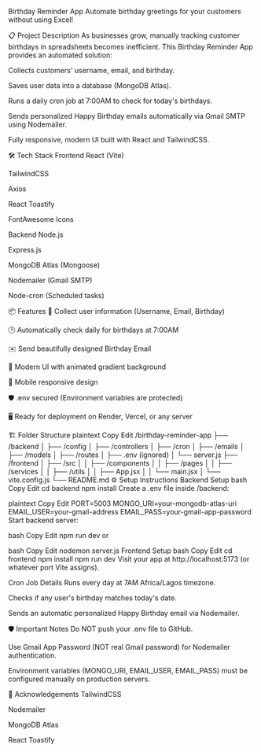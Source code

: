  Birthday Reminder App
Automate birthday greetings for your customers without using Excel!

📋 Project Description
As businesses grow, manually tracking customer birthdays in spreadsheets becomes inefficient.
This Birthday Reminder App provides an automated solution:

Collects customers' username, email, and birthday.

Saves user data into a database (MongoDB Atlas).

Runs a daily cron job at 7:00AM to check for today's birthdays.

Sends personalized Happy Birthday emails automatically via Gmail SMTP using Nodemailer.

Fully responsive, modern UI built with React and TailwindCSS.

🛠️ Tech Stack
Frontend
React (Vite)

TailwindCSS

Axios

React Toastify

FontAwesome Icons

Backend
Node.js

Express.js

MongoDB Atlas (Mongoose)

Nodemailer (Gmail SMTP)

Node-cron (Scheduled tasks)

📦 Features
🎂 Collect user information (Username, Email, Birthday)

🕒 Automatically check daily for birthdays at 7:00AM

✉️ Send beautifully designed Birthday Email

🎨 Modern UI with animated gradient background

📱 Mobile responsive design

🛡️ .env secured (Environment variables are protected)

🖥️ Ready for deployment on Render, Vercel, or any server

🏗️ Folder Structure
plaintext
Copy
Edit
/birthday-reminder-app
 ├── /backend
 │    ├── /config
 │    ├── /controllers
 │    ├── /cron
 │    ├── /emails
 │    ├── /models
 │    ├── /routes
 │    ├── .env (ignored)
 │    └── server.js
 ├── /frontend
 │    ├── /src
 │    │     ├── /components
 │    │     ├── /pages
 │    │     ├── /services
 │    │     ├── /utils
 │    │     ├── App.jsx
 │    │     └── main.jsx
 │    └── vite.config.js
 └── README.md
⚙️ Setup Instructions
Backend Setup
bash
Copy
Edit
cd backend
npm install
Create a .env file inside /backend:

plaintext
Copy
Edit
PORT=5003
MONGO_URI=your-mongodb-atlas-uri
EMAIL_USER=your-gmail-address
EMAIL_PASS=your-gmail-app-password
Start backend server:

bash
Copy
Edit
npm run dev
or

bash
Copy
Edit
nodemon server.js
Frontend Setup
bash
Copy
Edit
cd frontend
npm install
npm run dev
Visit your app at http://localhost:5173 (or whatever port Vite assigns).

Cron Job Details
Runs every day at 7AM Africa/Lagos timezone.

Checks if any user's birthday matches today's date.

Sends an automatic personalized Happy Birthday email via Nodemailer.

🛡️ Important Notes
Do NOT push your .env file to GitHub.

Use Gmail App Password (NOT real Gmail password) for Nodemailer authentication.

Environment variables (MONGO_URI, EMAIL_USER, EMAIL_PASS) must be configured manually on production servers.

🙏 Acknowledgements
TailwindCSS

Nodemailer

MongoDB Atlas

React Toastify